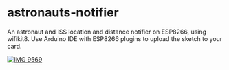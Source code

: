 # astronauts-notifier
An astronaut and ISS location and distance notifier on ESP8266, using wifikit8.
Use Arduino IDE with ESP8266 plugins to upload the sketch to your card.

<a href="https://gifyu.com/image/SFSD6"><img src="https://s9.gifyu.com/images/SFSD6.gif" alt="IMG 9569" border="0" /></a>



